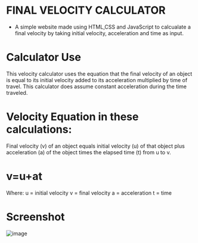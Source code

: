 # FINAL VELOCITY CALCULATOR 

- A simple website made using HTML,CSS and JavaScript to calcualate a final velocity by taking initial velocity, acceleration and time as input.

# Calculator Use
This velocity calculator uses the equation that the final velocity of an object is equal to its initial velocity added to its acceleration multiplied by time of travel. This calculator does assume constant acceleration during the time traveled.


# Velocity Equation in these calculations:
Final velocity (v) of an object equals initial velocity (u) of that object plus acceleration (a) of the object times the elapsed time (t) from u to v.

# v=u+at
Where:
u = initial velocity
v = final velocity
a = acceleration
t = time

# Screenshot
![image](https://user-images.githubusercontent.com/53929423/162031119-40297055-68b1-41ff-ae2b-b8dd8791b0a0.png)

